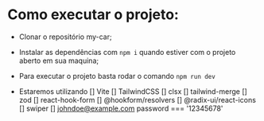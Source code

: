 # Como executar o projeto:
 - Clonar o repositório my-car;
 - Instalar as dependências com `npm i` quando estiver com o projeto aberto em sua maquina;
 - Para executar o projeto basta rodar o comando `npm run dev`




- Estaremos utilizando
  [] Vite
  [] TailwindCSS
  [] clsx
  [] tailwind-merge
  [] zod
  [] react-hook-form
  [] @hookform/resolvers
  [] @radix-ui/react-icons
  [] swiper
  [] johndoe@example.com password === '12345678'
